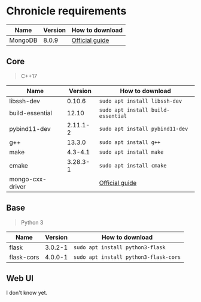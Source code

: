 # Chronicle requirements

| Name    | Version | How to download                                                                                                                  |
| ------- | ------- | -------------------------------------------------------------------------------------------------------------------------------- |
| MongoDB | 8.0.9   | [Official guide](https://www.mongodb.com/docs/manual/tutorial/install-mongodb-on-ubuntu/#std-label-install-mdb-community-ubuntu) |

## Core

> C++17

| Name             | Version  | How to download                                                                                                   |
| ---------------- | -------- | ----------------------------------------------------------------------------------------------------------------- |
| libssh-dev       | 0.10.6   | `sudo apt install libssh-dev`                                                                                     |
| build-essential  | 12.10    | `sudo apt install build-essential`                                                                                |
| pybind11-dev     | 2.11.1-2 | `sudo apt install pybind11-dev`                                                                                   |
| g++              | 13.3.0   | `sudo apt install g++`                                                                                            |
| make             | 4.3-4.1  | `sudo apt install make`                                                                                           |
| cmake            | 3.28.3-1 | `sudo apt install cmake`                                                                                          |
| mongo-cxx-driver |          | [Official guide](https://www.mongodb.com/docs/languages/cpp/cpp-driver/current/get-started/#download-and-install) |

## Base

> Python 3

| Name       | Version | How to download                       |
| ---------- | ------- | ------------------------------------- |
| flask      | 3.0.2-1 | `sudo apt install python3-flask`      |
| flask-cors | 4.0.0-1 | `sudo apt install python3-flask-cors` |

## Web UI

I don't know yet.
